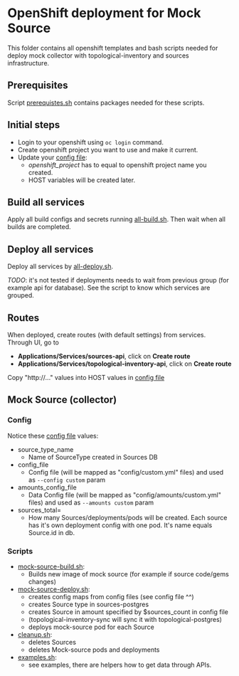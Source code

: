 # OpenShift deployment for Mock Source

This folder contains all openshift templates and bash scripts needed for deploy 
mock collector with topological-inventory and sources infrastructure. 

## Prerequisites

Script [prerequistes.sh](prerequisities.sh) contains packages needed for these scripts.

## Initial steps

* Login to your openshift using `oc login` command.  
* Create openshift project you want to use and make it current.
* Update your [config file](config):
  * *openshift_project* has to equal to openshift project name you created.
  * HOST variables will be created later.   


## Build all services

Apply all build configs and secrets running [all-build.sh](all-build.sh).
Then wait when all builds are completed.

## Deploy all services

Deploy all services by [all-deploy.sh](all-deploy.sh).  

*TODO*: it's not tested if deployments needs to wait from previous group (for example api for database).
See the script to know which services are grouped.

## Routes

When deployed, create routes (with default settings) from services.
Through UI, go to 
* **Applications/Services/sources-api**, click on **Create route**
* **Applications/Services/topological-inventory-api**, click on **Create route**

Copy "http://..." values into HOST values in [config file](config)
  
## Mock Source (collector)

### Config

Notice these [config file](config) values:
* source_type_name
  * Name of SourceType created in Sources DB
* config_file
  * Config file (will be mapped as "config/custom.yml" files) and used as `--config custom` param
* amounts_config_file
  * Data Config file (will be mapped as "config/amounts/custom.yml" files) and used as `--amounts custom` param
* sources_total=
  * How many Sources/deployments/pods will be created. Each source has it's own deployment config with one pod. It's name equals Source.id in db.


### Scripts

* [mock-source-build.sh](mock-source-build.sh): 
  * Builds new image of mock source (for example if source code/gems changes)
* [mock-source-deploy.sh](mock-source-deploy.sh):
  * creates config maps from config files (see config file ^^)
  * creates Source type in sources-postgres
  * creates Source in amount specified by $sources_count in config file
  * (topological-inventory-sync will sync it with topological-postgres)
  * deploys mock-source pod for each Source
* [cleanup.sh](cleanup.sh):
  * deletes Sources
  * deletes Mock-source pods and deployments
* [examples.sh](examples.sh):
  * see examples, there are helpers how to get data through APIs.
  